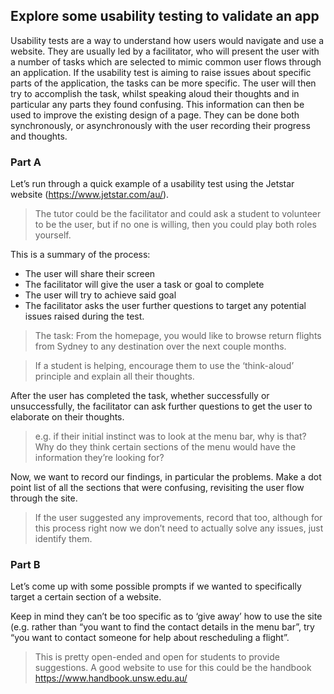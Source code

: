 ## Explore some usability testing to validate an app

Usability tests are a way to understand how users would navigate and use a website. They are usually led by a facilitator, who will present the user with a number of tasks which are selected to mimic common user flows through an application. If the usability test is aiming to raise issues about specific parts of the application, the tasks can be more specific. The user will then try to accomplish the task, whilst speaking aloud their thoughts and in particular any parts they found confusing. This information can then be used to improve the existing design of a page. They can be done both synchronously, or asynchronously with the user recording their progress and thoughts.

### Part A

Let’s run through a quick example of a usability test using the Jetstar website (https://www.jetstar.com/au/).

> The tutor could be the facilitator and could ask a student to volunteer to be the user, but if no one is willing, then you could play both roles yourself.

This is a summary of the process:
* The user will share their screen
* The facilitator will give the user a task or goal to complete
* The user will try to achieve said goal
* The facilitator asks the user further questions to target any potential issues raised during the test.

> The task: From the homepage, you would like to browse return flights from Sydney to any destination over the next couple months.

> If a student is helping, encourage them to use the ‘think-aloud’ principle and explain all their thoughts. 

After the user has completed the task, whether successfully or unsuccessfully, the facilitator can ask further questions to get the user to elaborate on their thoughts.

> e.g. if their initial instinct was to look at the menu bar, why is that? Why do they think certain sections of the menu would have the information they’re looking for? 

Now, we want to record our findings, in particular the problems. Make a dot point list of all the sections that were confusing, revisiting the user flow through the site.

>If the user suggested any improvements, record that too, although for this process right now we don’t need to actually solve any issues, just identify them.

### Part B

Let’s come up with some possible prompts if we wanted to specifically target a certain section of a website. 

Keep in mind they can’t be too specific as to ‘give away’ how to use the site (e.g. rather than “you want to find the contact details in the menu bar”, try “you want to contact someone for help about rescheduling a flight”.

> This is pretty open-ended and open for students to provide suggestions. A good website to use for this could be the handbook https://www.handbook.unsw.edu.au/
